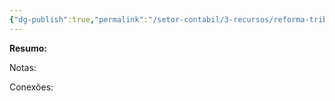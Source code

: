 ```yaml
---
{"dg-publish":true,"permalink":"/setor-contabil/3-recursos/reforma-tributaria/lei-complementar-132-2023/","dgPassFrontmatter":true,"created":"2025-08-14T08:59:56.256-03:00","updated":"2025-08-14T11:23:50.879-03:00"}
---
```


**Resumo:**


Notas:



Conexões: